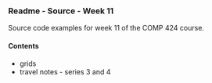 ### Readme - Source - Week 11

Source code examples for week 11 of the COMP 424 course.

#### Contents
* grids
* travel notes - series 3 and 4
